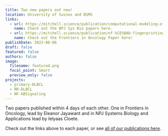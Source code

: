 ```yaml
---
title: Two new papers out now!
location: University of Sussex and BSMS
links:
  - url: https://mitchell.science/publication/computational-modeling-of-dlbcl-predicts-response-to-bh3-mimetics/
    name: Check out the NPJ Sys Bio papers here.
  - url: https://mitchell.science/publication/nf-%CE%BAb-fingerprinting-reveals-heterogeneous-nf-%CE%BAb-composition-in-diffuse-large-b-cell-lymphoma/
    name: Check out the Frontiers in Oncology Paper here!
publishDate: 2023-06-06
draft: false
featured: false
authors: false
image:
  filename: featured.png
  focal_point: Smart
  preview_only: false
projects:
  - primary-DLBCL
  - RR-DLBCL
  - NF-kBSignaling
---
```

Two papers published within 4 days of each other. One in Frontiers in Oncology, lead by Eleanor Jayawant and in NPJ Systems Biology and Applications lead by Ielyaas Cloete.

Check out the links above to each paper, or see [all of our publications here](https://mitchell.science/publication/).
